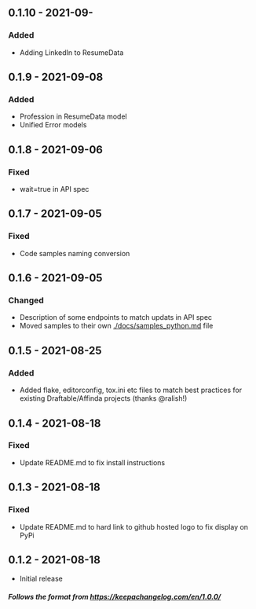 ## 0.1.10 - 2021-09-

### Added
- Adding LinkedIn to ResumeData


## 0.1.9 - 2021-09-08

### Added

- Profession in ResumeData model
- Unified Error models

## 0.1.8 - 2021-09-06

### Fixed

- wait=true in API spec

## 0.1.7 - 2021-09-05

### Fixed

- Code samples naming conversion

## 0.1.6 - 2021-09-05

### Changed

- Description of some endpoints to match updats in API spec
- Moved samples to their own [./docs/samples_python.md](./docs/samples_python.md) file

## 0.1.5 - 2021-08-25

### Added

- Added flake, editorconfig, tox.ini etc files to match best practices for existing Draftable/Affinda projects (thanks
  @ralish!)

## 0.1.4 - 2021-08-18

### Fixed

- Update README.md to fix install instructions

## 0.1.3 - 2021-08-18

### Fixed

- Update README.md to hard link to github hosted logo to fix display on PyPi

## 0.1.2 - 2021-08-18

- Initial release

##### Follows the format from https://keepachangelog.com/en/1.0.0/
